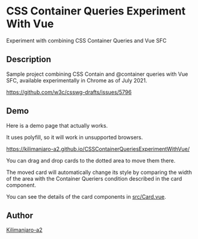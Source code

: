 CSS Container Queries Experiment With Vue
====
Experiment with combining CSS Container Queries and Vue SFC

## Description
Sample project combining CSS Contain and @container queries with Vue SFC, available experimentally in Chrome as of July 2021.

https://github.com/w3c/csswg-drafts/issues/5796

## Demo
Here is a demo page that actually works.

It uses polyfill, so it will work in unsupported browsers.

https://kilimanjaro-a2.github.io/CSSContainerQueriesExperimentWithVue/



You can drag and drop cards to the dotted area to move them there.

The moved card will automatically change its style by comparing the width of the area with the Container Queriers condition described in the card component.

You can see the details of the card components in [src/Card.vue](https://github.com/Kilimanjaro-a2/CSSContainerQueriesExperimentWithVue/blob/main/src/Card.vue).


## Author

[Kilimanjaro-a2](https://github.com/Kilimanjaro-a2)